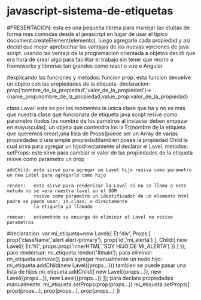 # javascript-sistema-de-etiquetas

#PRESENTACION:
  esta es una pequeña librera para manejar las etuitas de forma mas comodas desde el javascript 
  en lugar de usar el tipico document.createElement(elemento), luego agregarle cada propiedad y asi 
  decidi que mejor aprobechar las vantajas de las nuevas verciones de java script.
  usando las ventajs de la programacion orientada a objetos decidi que era hora de crear algo para facilitar el trabajo 
  sin tener que recrrir a frameworks y librerias tan grandes como react o vue o Angular.
  
#explicando las funciones y metodos:
funcion prop: esta funcion devuelve un objeto con las propiedades de la etiqueta.
declaracion:
  prop('nombre_de_la_propiedad','valor_de_la_propiedad')->{name_prop:nombre_de_la_propiedad,value_prop:valor_de_la_propiedad}
 
class Lavel:
  esta es por los momentos la unica clase que ha y no es mas que nuestra clase que funcionara de etiqueta java script
  resive como parametro (todos los nombre de los pametros al instaciar deben empezar en mayusculas), un objeto que 
  contendra     los la Et(nombre de la etiqueta que queremos crear),una lista de Props(puede ser un Array de varias 
  propiedades o una simple  propiedad)tambien posee la propiedad Child la cual sirva para agregar un hijodirectamente
  al declarar el Lavel.
  metodos:
    setProps: este sirve para cambiar el valor de las propiedades de la etiqueta resive como parametro un prop
    
    addChild: este sirve para agregar un Lavel hijo resive como parametro un new Latel para agregarlo como hijo
    
    render:   este sirve para renderizar la Lavel si no se llama a este metodo no se vera nuestra lavel en el DOM
              resive como parametro un identificador de un elemento html padre se puede usar, id,class, o directamente
              la etiqueta ya llamada
    
    remove:   estemetodo se encarga de eliminar el Lavel no resive parametros
#declaracion:
  var mi_etiqueta=new Lavel({
      Et:'div',
      Props:[
          prop('className','alert alert-primary'),
          prop('id','mi_alerta')
      ],
      Child:[
          new Lavel({
              Et:'h1',
              props:prop('innerHTML','SOY HIJO DE MI_ALERTA')
          })
      ]
  });
  para renderisar:
      mi_etiqueta.render('#main');
  para eliminar:
      mi_etiqueta.remove();
  para agregar manualmente un nodo hijo:
      mi_etiqueta.addChild(new Lavel({props...}))
      tambien se puede pasar una lista de hijos
      mi_etiqueta.addChild([
                            new Lavel({props...}),
                            new Lavel({props...}),
                            new Lavel({props...})
                       ]);
  para declara propiedades manualmente:
      mi_etiqueta.setProps(prop(props...))
      mi_etiqueta.setProps([
                            prop(props...),
                            prop(props...),
                            prop(props...)
                           ])
 
      
      
